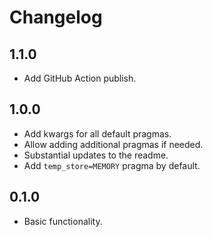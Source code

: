 # Changelog

## 1.1.0

- Add GitHub Action publish.

## 1.0.0

- Add kwargs for all default pragmas.
- Allow adding additional pragmas if needed.
- Substantial updates to the readme.
- Add `temp_store=MEMORY` pragma by default.

## 0.1.0

- Basic functionality.
